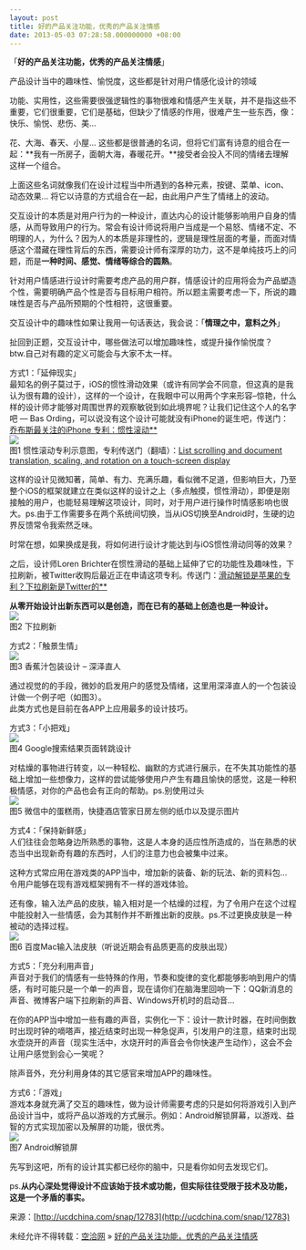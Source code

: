 ```yaml
---
layout: post
title: 好的产品关注功能，优秀的产品关注情感
date: 2013-05-03 07:28:58.000000000 +08:00
---
```


「**好的产品关注功能，优秀的产品关注情感**」

产品设计当中的趣味性、愉悦度，这些都是针对用户情感化设计的领域

功能、实用性，这些需要很强逻辑性的事物很难和情感产生关联，并不是指这些不重要，它们很重要，它们是基础，但缺少了情感的作用，很难产生一些东西，像：快乐、愉悦、悲伤、美…

花、大海、春天、小屋… 这些都是很普通的名词，但将它们富有诗意的组合在一起：**我有一所房子，面朝大海，春暖花开。**接受者会投入不同的情绪去理解这样一个组合。

上面这些名词就像我们在设计过程当中所遇到的各种元素，按键、菜单、icon、动态效果… 将它以诗意的方式组合在一起，由此用户产生了情绪上的波动。

交互设计的本质是对用户行为的一种设计，直达内心的设计能够影响用户自身的情感，从而导致用户的行为。常会有设计师说将用户当成是一个易怒、情绪不定、不明理的人，为什么？因为人的本质是非理性的，逻辑是理性层面的考量，而面对情感这个潜藏在理性背后的东西，需要设计师有深厚的功力，这不是单纯技巧上的问题，而是**一种时间、感觉、情绪等综合的圆熟**。

针对用户情感进行设计时需要考虑产品的用户群，情感设计的应用将会为产品塑造个性，需要明确产品个性是否与目标用户相符。所以题主需要考虑一下，所说的趣味性是否与产品所预期的个性相符，这很重要。

交互设计中的趣味性如果让我用一句话表达，我会说：「**情理之中，意料之外**」

扯回到正题，交互设计中，哪些做法可以增加趣味性，或提升操作愉悦度？  
 btw.自己对有趣的定义可能会与大家不太一样。

方式1：「延伸现实」  
 最知名的例子莫过于，iOS的惯性滑动效果（或许有同学会不同意，但这真的是我认为很有趣的设计），这样的一个设计，在我眼中可以用两个字来形容–惊艳，什么样的设计师才能够对周围世界的观察敏锐到如此境界呢？让我们记住这个人的名字吧 — Bas Ording，可以说没有这个设计可能就没有iPhone的诞生吧，传送门：[乔布斯最关注的iPhone 专利：惯性滚动**](http://www.leiphone.com/12808-keats-steve-inertial-scrolling.html)  
![](http://alibuybuy-img11.stor.sinaapp.com/2013/04/5a43_b4b0f42057348b49d52314442ddd1ac2_m.jpg)  
 图1 惯性滚动专利示意图，专利传送门（翻墙）：[List scrolling and document translation, scaling, and rotation on a touch-screen display](https://docs.google.com/viewer?url=www.google.com/patents/US7469381.pdf)

这样的设计见微知著，简单、有力、充满乐趣，看似微不足道，但影响巨大，乃至整个iOS的框架就建立在类似这样的设计之上（多点触摸，惯性滑动），即便是刚接触的用户，也能轻易理解这项设计，同时，对于用户进行操作时情感影响也很大。ps.由于工作需要多在两个系统间切换，当从iOS切换至Android时，生硬的边界反馈常令我索然乏味。

时常在想，如果换成是我，将如何进行设计才能达到与iOS惯性滑动同等的效果？

之后，设计师Loren Brichter在惯性滑动的基础上延伸了它的功能性及趣味性，下拉刷新，被Twitter收购后最近正在申请这项专利。传送门：[滑动解锁是苹果的专利？下拉刷新是Twitter的**](http://www.36kr.com/p/94602.html)

**从零开始设计出新东西可以是创造，而在已有的基础上创造也是一种设计。**  
![](http://alibuybuy-img11.stor.sinaapp.com/2013/04/efa7_41ab3779a321671ba14ae11791f56164_m.jpg)  
 图2 下拉刷新

方式2：「触景生情」  
![](http://alibuybuy-img11.stor.sinaapp.com/2013/04/cfe1_2724fc0ad2eb4b28b079221006167d8a_m.jpg)  
 图3 香蕉汁包装设计 – 深泽直人

通过视觉的的手段，微妙的启发用户的感觉及情绪，这里用深泽直人的一个包装设计做一个例子吧（如图3）。  
 此类方式也是目前在各APP上应用最多的设计技巧。

方式3：「小把戏」  
![](http://alibuybuy-img11.stor.sinaapp.com/2013/04/0a86_7e2d04d56a90d8f456814b668a90fe85_m.jpg)  
 图4 Google搜索结果页面转跳设计

对枯燥的事物进行转变，以一种轻松、幽默的方式进行展示，在不失其功能性的基础上增加一些想像力，这样的尝试能够使用户产生有趣且愉快的感觉，这是一种积极情感，对你的产品也会有正向的帮助。ps.别使用过头  
![](http://alibuybuy-img11.stor.sinaapp.com/2013/04/562d_6e080421d30d7466a794b553e47aa215_m.jpg)  
 图5 微信中的蛋糕雨，快捷酒店管家日房左侧的纸巾以及提示图片

方式4：「保持新鲜感」  
 人们往往会忽略身边所熟悉的事物，这是人本身的适应性所造成的，当在熟悉的状态当中出现新奇有趣的东西时，人们的注意力也会被集中过来。

这种方式常应用在游戏类的APP当中，增加新的装备、新的玩法、新的资料包… 令用户能够在现有游戏框架拥有不一样的游戏体验。

还有像，输入法产品的皮肤，输入相对是一个枯燥的过程，为了令用户在这个过程中能投射入一些情感，会为其制作并不断推出新的皮肤。ps.不过更换皮肤是一种被动的选择过程。  
![](http://alibuybuy-img11.stor.sinaapp.com/2013/04/c318_616159caa4c774dc116ff82b9a98b848_m.jpg)  
 图6 百度Mac输入法皮肤（听说近期会有品质更高的皮肤出现）

方式5：「充分利用声音」  
 声音对于我们的情感有一些特殊的作用，节奏和旋律的变化都能够影响到用户的情感，有时可能只是一个单一的声音，现在请你们在脑海里回响一下：QQ新消息的声音、微博客户端下拉刷新的声音、Windows开机时的启动音…

在你的APP当中增加一些有趣的声音，实例化一下：设计一款计时器，在时间倒数时出现时钟的嘀嗒声，接近结束时出现一种急促声，引发用户的注意，结束时出现水壶烧开的声音（现实生活中，水烧开时的声音会令你快速产生动作），这会不会让用户感觉到会心一笑呢？

除声音外，充分利用身体的其它感官来增加APP的趣味性。

方式6：「游戏」  
 游戏本身就充满了交互的趣味性，做为设计师需要考虑的只是如何将游戏引入到产品设计当中，或将产品以游戏的方式展示。例如：Android解锁屏幕，以游戏、益智的方式实现加密以及解屏的功能，很优秀。  
![](http://alibuybuy-img11.stor.sinaapp.com/2013/04/3008_07e93cbdad2601e46d348a19ae48ae48_m.jpg)  
 图7 Android解锁屏

先写到这吧，所有的设计其实都已经你的脑中，只是看你如何去发现它们。

ps.**从内心深处觉得设计不应该始于技术或功能，但实际往往受限于技术及功能，这是一个矛盾的事实。**

来源：[http://ucdchina.com/snap/12783](http://ucdchina.com/snap/12783)

未经允许不得转载：[空洽网](http://kongqia.com) » [好的产品关注功能，优秀的产品关注情感](http://kongqia.com/1627.html)


